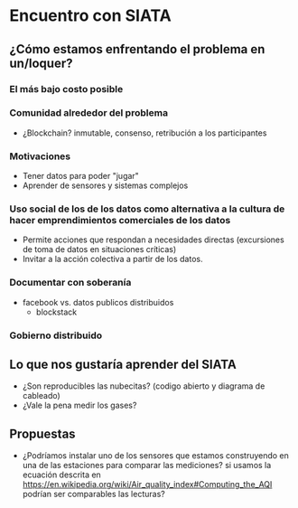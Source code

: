 # Encuentro con SIATA

## ¿Cómo estamos enfrentando el problema en un/loquer?
### El más bajo costo posible
### Comunidad alrededor del problema
  
  * ¿Blockchain? inmutable, consenso, retribución a los participantes
  
### Motivaciones
  * Tener datos para poder "jugar" 
  * Aprender de sensores y sistemas complejos
  
### Uso social de los de los datos como alternativa a la cultura de hacer emprendimientos comerciales de los datos

  * Permite acciones que respondan a necesidades directas (excursiones de toma de datos en situaciones críticas) 
  * Invitar a la acción colectiva a partir de los datos.

### Documentar con soberanía
  * facebook vs. datos publicos distribuidos
    - blockstack
    
### Gobierno distribuido

## Lo que nos gustaría aprender del SIATA
  * ¿Son reproducibles las nubecitas? (codigo abierto y diagrama de cableado)
  * ¿Vale la pena medir los gases?
  
## Propuestas
  * ¿Podríamos instalar uno de los sensores que estamos construyendo en una de las estaciones para comparar las mediciones? si usamos la ecuación descrita en https://en.wikipedia.org/wiki/Air_quality_index#Computing_the_AQI  podrían ser comparables las lecturas?
  
 
